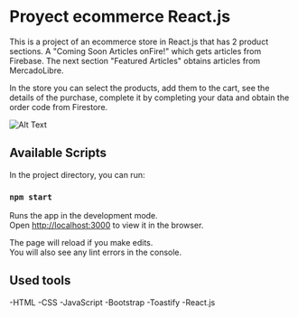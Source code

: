 # Proyect ecommerce React.js
This is a project of an ecommerce store in React.js that has 2 product sections.
A "Coming Soon Articles onFire!" which gets articles from Firebase.
The next section "Featured Articles" obtains articles from MercadoLibre.

In the store you can select the products, add them to the cart, see the details of the purchase, complete it by completing your data and obtain the order code from Firestore.

![Alt Text](https://media.giphy.com/media/vFKqnCdLPNOKc/giphy.gif)

## Available Scripts

In the project directory, you can run:

### `npm start`

Runs the app in the development mode.\
Open [http://localhost:3000](http://localhost:3000) to view it in the browser.

The page will reload if you make edits.\
You will also see any lint errors in the console.

## Used tools
-HTML
-CSS
-JavaScript
-Bootstrap
-Toastify
-React.js